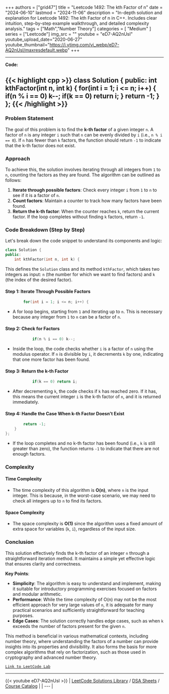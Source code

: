 
+++
authors = ["grid47"]
title = "Leetcode 1492: The kth Factor of n"
date = "2024-06-10"
lastmod = "2024-11-06"
description = "In-depth solution and explanation for Leetcode 1492: The kth Factor of n in C++. Includes clear intuition, step-by-step example walkthrough, and detailed complexity analysis."
tags = ["Math","Number Theory"]
categories = [
    "Medium"
]
series = ["Leetcode"]
img_src = ""
youtube = "eD7-AQ2nUsI"
youtube_upload_date="2020-06-27"
youtube_thumbnail="https://i.ytimg.com/vi_webp/eD7-AQ2nUsI/maxresdefault.webp"
+++



---
**Code:**

{{< highlight cpp >}}
class Solution {
public:
    int kthFactor(int n, int k) {
        for(int i = 1; i <= n; i++) {
            if(n % i == 0) k--;
            if(k == 0) return i;
        }
        return -1;
    }
};
{{< /highlight >}}
---

### Problem Statement

The goal of this problem is to find the **k-th factor** of a given integer `n`. A factor of `n` is any integer `i` such that `n` can be evenly divided by `i` (i.e., `n % i == 0`). If `n` has fewer than `k` factors, the function should return `-1` to indicate that the k-th factor does not exist.

### Approach

To achieve this, the solution involves iterating through all integers from `1` to `n`, counting the factors as they are found. The algorithm can be outlined as follows:

1. **Iterate through possible factors**: Check every integer `i` from `1` to `n` to see if it is a factor of `n`.
2. **Count factors**: Maintain a counter to track how many factors have been found.
3. **Return the k-th factor**: When the counter reaches `k`, return the current factor. If the loop completes without finding `k` factors, return `-1`.

### Code Breakdown (Step by Step)

Let's break down the code snippet to understand its components and logic:

```cpp
class Solution {
public:
    int kthFactor(int n, int k) {
```
This defines the `Solution` class and its method `kthFactor`, which takes two integers as input: `n` (the number for which we want to find factors) and `k` (the index of the desired factor).

#### Step 1: Iterate Through Possible Factors

```cpp
        for(int i = 1; i <= n; i++) {
```
- A for loop begins, starting from `1` and iterating up to `n`. This is necessary because any integer from `1` to `n` can be a factor of `n`.

#### Step 2: Check for Factors

```cpp
            if(n % i == 0) k--;
```
- Inside the loop, the code checks whether `i` is a factor of `n` using the modulus operator. If `n` is divisible by `i`, it decrements `k` by one, indicating that one more factor has been found.

#### Step 3: Return the k-th Factor

```cpp
            if(k == 0) return i;
```
- After decrementing `k`, the code checks if `k` has reached zero. If it has, this means the current integer `i` is the k-th factor of `n`, and it is returned immediately.

#### Step 4: Handle the Case When k-th Factor Doesn't Exist

```cpp
        return -1;
    }
};
```
- If the loop completes and no k-th factor has been found (i.e., `k` is still greater than zero), the function returns `-1` to indicate that there are not enough factors.

### Complexity

#### Time Complexity
- The time complexity of this algorithm is **O(n)**, where `n` is the input integer. This is because, in the worst-case scenario, we may need to check all integers up to `n` to find its factors.

#### Space Complexity
- The space complexity is **O(1)** since the algorithm uses a fixed amount of extra space for variables (`k`, `i`), regardless of the input size.

### Conclusion

This solution effectively finds the k-th factor of an integer `n` through a straightforward iteration method. It maintains a simple yet effective logic that ensures clarity and correctness.

**Key Points**:
- **Simplicity**: The algorithm is easy to understand and implement, making it suitable for introductory programming exercises focused on factors and modular arithmetic.
- **Performance**: While the time complexity of O(n) may not be the most efficient approach for very large values of `n`, it is adequate for many practical scenarios and sufficiently straightforward for teaching purposes.
- **Edge Cases**: The solution correctly handles edge cases, such as when `k` exceeds the number of factors present for the given `n`.

This method is beneficial in various mathematical contexts, including number theory, where understanding the factors of a number can provide insights into its properties and divisibility. It also forms the basis for more complex algorithms that rely on factorization, such as those used in cryptography and advanced number theory.

[`Link to LeetCode Lab`](https://leetcode.com/problems/the-kth-factor-of-n/description/)

---
{{< youtube eD7-AQ2nUsI >}}
| [LeetCode Solutions Library](https://grid47.xyz/leetcode/) / [DSA Sheets](https://grid47.xyz/sheets/) / [Course Catalog](https://grid47.xyz/courses/) |
| --- |
